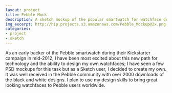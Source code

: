 ```yaml
---
layout: project
title: Pebble Mock
description: A sketch mockup of the popular smartwatch for watchface design
img_excerpt: http://hip.projects.s3.amazonaws.com/Pebble_Mockup@2x.png
categories:
- project
- sketch
---
```


As an early backer of the Pebble smartwatch during their Kickstarter campaign in mid-2012, I have been most excited about this new path for technology and the ability to design my own watchfaces; I have seen a few PSD mockups for this task but as a Sketch user, I decided to create my own. It was well received in the Pebble community with over 2000 downloads of the black and white designs. I plan to use my design skills to bring great looking watchfaces to Pebble users worldwide.
